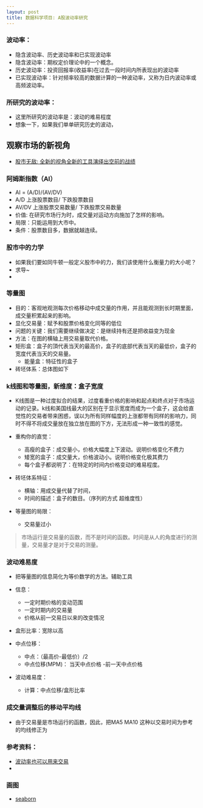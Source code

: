 ```yaml
---
layout: post
title: 数据科学项目: A股波动率研究
---
```


### 波动率：
- 隐含波动率、历史波动率和已实现波动率
- 隐含波动率：期权定价理论中的一个概念。
- 历史波动率：投资回报率(收益率)在过去一段时间内所表现出的波动率
- 已实现波动率：针对频率较高的数据计算的一种波动率，又称为日内波动率或高频波动率。

### 所研究的波动率：
- 这里所研究的波动率是：波动的难易程度
- 想象一下，如果我们单单研究历史的波动，


## 观察市场的新视角
- [股市无敌: 全新的视角全新的工具演绎出空前的战绩](https://books.google.com.hk/books?id=pJ3yvdOkzHwC&pg=PA2&lpg=PA2&dq=%E9%87%8F%E5%AD%90%E5%8A%9B%E5%AD%A6+%E8%82%A1%E7%A5%A8&source=bl&ots=bF5K_vNT6R&sig=Db1fRxdviI7NmrCfSYz-qL3_dAc&hl=zh-CN&sa=X&ved=0ahUKEwiH25Gm_8zLAhUHn5QKHZhcANAQ6AEIJzAC#v=onepage&q=%E9%87%8F%E5%AD%90%E5%8A%9B%E5%AD%A6%20%E8%82%A1%E7%A5%A8&f=false)

### 阿姆斯指数（AI）
- AI = (A/D)/(AV/DV)
- A/D 上涨股票数目/ 下跌股票数目
- AV/DV 上涨股票交易数量/ 下跌股票交易数量
- 价值: 在研究市场行为时，成交量对运动方向施加了怎样的影响。
- 局限：只能运用到大市中。
- 条件：股票数目多，数据就越连续。

### 股市中的力学
- 如果我们要如同牛顿一般定义股市中的力，我们该使用什么衡量力的大小呢？
- 求导~
- 

### 等量图
- 目的：客观地观测每次价格移动中成交量的作用，并且能观测到长时期里面，成交量积累起来的影响。
- 显化交易量：赋予和股票价格变化同等的低位
- 问题的关键：我们需要继续做决定：是继续持有还是把收益变为现金
- 方法：在图的横轴上用交易量取代价格。
- 矩形盒：盒子的頂代表当天的最高价，盒子的底部代表当天的最低价，盒子的宽度代表当天的交易量。
	+ 能量盒：特征性的盒子
- 砖坯体系：总体图如下




### k线图和等量图，新维度：盒子宽度
- K线图是一种过度拟合的结果，过度看重价格的影响和起点和终点对于市场运动的记录。k线和美国线最大的区别在于显示宽度而成为一个盒子，这会给直觉性的交易者带来困惑，误以为所有同样幅度的上涨都带有同样的影响力，同时不得不将成交量放在独立放在图的下方，无法形成一种一致性的感觉。
- 重构你的直觉：
	+ 高瘦的盒子：成交量小，价格大幅度上下波动。说明价格变化不费力
	+ 矮宽的盒子：成交量大，价格波动小。说明价格变化极其费力
	+ 每个盒子都说明了：在特定的时间内价格变动的难易程度。
- 砖坯体系特征：
	+ 横轴：用成交量代替了时间，
	+ 时间的描述：盒子的数目。（序列的方式 超维度性）

- 等量图的局限：
	+ 交易量过小

> 市场运行是交易量的函数，而不是时间的函数。时间是从人的角度进行的测量，交易量才是对于交易的测量。

###  波动难易度
- 把等量图的信息简化为等价数学的方法。辅助工具
- 信息：
	- 一定时期价格的变动范围
	- 一定时期内的交易量
	- 价格从前一交易日以来的改变情况
- 盒形比率：宽除以高
- 中点位移：
	- 中点：（最高价-最低价）/2
	- 中点位移(MPM)： 当天中点价格 -前一天中点价格

- 波动难易度：
	- 计算：中点位移/盒形比率

 ### 成交量调整后的移动平均线
 - 由于交易量是市场运行的函数，因此，把MA5 MA10 这种以交易时间为参考的均线修正为

### 参考资料：
- [波动率也可以用来交易](http://www.xcf.cn/tt2/201402/t20140221_553063.htm)
- 

### 画图
- [seaborn](https://stanford.edu/~mwaskom/software/seaborn/generated/seaborn.boxplot.html)